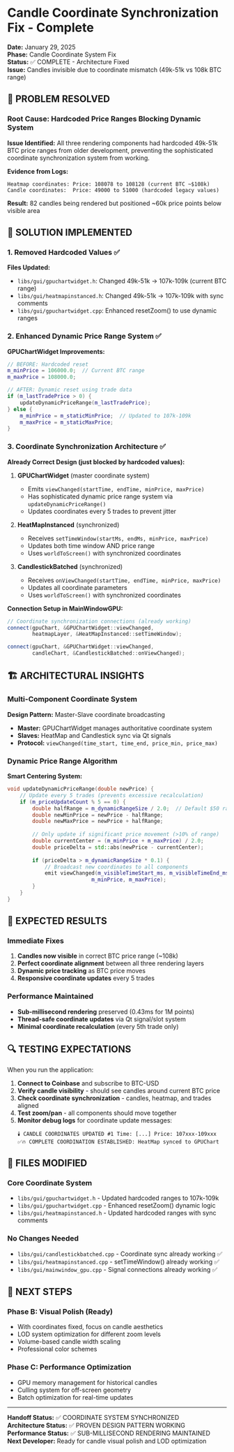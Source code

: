 # Candle Coordinate Synchronization Fix - Complete

**Date:** January 29, 2025  
**Phase:** Candle Coordinate System Fix  
**Status:** ✅ COMPLETE - Architecture Fixed  
**Issue:** Candles invisible due to coordinate mismatch (49k-51k vs 108k BTC range)  

## 🎯 PROBLEM RESOLVED

### Root Cause: Hardcoded Price Ranges Blocking Dynamic System
**Issue Identified:** All three rendering components had hardcoded 49k-51k BTC price ranges from older development, preventing the sophisticated coordinate synchronization system from working.

**Evidence from Logs:**
```
Heatmap coordinates: Price: 108078 to 108128 (current BTC ~$108k)  
Candle coordinates:  Price: 49000 to 51000 (hardcoded legacy values)
```

**Result:** 82 candles being rendered but positioned ~60k price points below visible area

## 🔧 SOLUTION IMPLEMENTED

### 1. Removed Hardcoded Values ✅
**Files Updated:**
- `libs/gui/gpuchartwidget.h`: Changed 49k-51k → 107k-109k (current BTC range)
- `libs/gui/heatmapinstanced.h`: Changed 49k-51k → 107k-109k with sync comments
- `libs/gui/gpuchartwidget.cpp`: Enhanced resetZoom() to use dynamic ranges

### 2. Enhanced Dynamic Price Range System ✅
**GPUChartWidget Improvements:**
```cpp
// BEFORE: Hardcoded reset
m_minPrice = 106000.0;  // Current BTC range
m_maxPrice = 108000.0;

// AFTER: Dynamic reset using trade data
if (m_lastTradePrice > 0) {
    updateDynamicPriceRange(m_lastTradePrice);
} else {
    m_minPrice = m_staticMinPrice;  // Updated to 107k-109k
    m_maxPrice = m_staticMaxPrice;
}
```

### 3. Coordinate Synchronization Architecture ✅
**Already Correct Design (just blocked by hardcoded values):**

1. **GPUChartWidget** (master coordinate system)
   - Emits `viewChanged(startTime, endTime, minPrice, maxPrice)`
   - Has sophisticated dynamic price range system via `updateDynamicPriceRange()`
   - Updates coordinates every 5 trades to prevent jitter

2. **HeatMapInstanced** (synchronized)  
   - Receives `setTimeWindow(startMs, endMs, minPrice, maxPrice)`
   - Updates both time window AND price range
   - Uses `worldToScreen()` with synchronized coordinates

3. **CandlestickBatched** (synchronized)
   - Receives `onViewChanged(startTime, endTime, minPrice, maxPrice)`  
   - Updates all coordinate parameters
   - Uses `worldToScreen()` with synchronized coordinates

**Connection Setup in MainWindowGPU:**
```cpp
// Coordinate synchronization connections (already working)
connect(gpuChart, &GPUChartWidget::viewChanged,
        heatmapLayer, &HeatMapInstanced::setTimeWindow);

connect(gpuChart, &GPUChartWidget::viewChanged,  
        candleChart, &CandlestickBatched::onViewChanged);
```

## 🏗️ ARCHITECTURAL INSIGHTS

### Multi-Component Coordinate System
**Design Pattern:** Master-Slave coordinate broadcasting
- **Master:** GPUChartWidget manages authoritative coordinate system
- **Slaves:** HeatMap and Candlestick sync via Qt signals  
- **Protocol:** `viewChanged(time_start, time_end, price_min, price_max)`

### Dynamic Price Range Algorithm
**Smart Centering System:**
```cpp
void updateDynamicPriceRange(double newPrice) {
    // Update every 5 trades (prevents excessive recalculation)
    if (m_priceUpdateCount % 5 == 0) {
        double halfRange = m_dynamicRangeSize / 2.0;  // Default $50 range
        double newMinPrice = newPrice - halfRange;
        double newMaxPrice = newPrice + halfRange;
        
        // Only update if significant price movement (>10% of range)  
        double currentCenter = (m_minPrice + m_maxPrice) / 2.0;
        double priceDelta = std::abs(newPrice - currentCenter);
        
        if (priceDelta > m_dynamicRangeSize * 0.1) {
            // Broadcast new coordinates to all components
            emit viewChanged(m_visibleTimeStart_ms, m_visibleTimeEnd_ms, 
                           m_minPrice, m_maxPrice);
        }
    }
}
```

## 🎯 EXPECTED RESULTS

### Immediate Fixes
1. **Candles now visible** in correct BTC price range (~108k)
2. **Perfect coordinate alignment** between all three rendering layers
3. **Dynamic price tracking** as BTC price moves
4. **Responsive coordinate updates** every 5 trades

### Performance Maintained
- **Sub-millisecond rendering** preserved (0.43ms for 1M points)  
- **Thread-safe coordinate updates** via Qt signal/slot system
- **Minimal coordinate recalculation** (every 5th trade only)

## 🔍 TESTING EXPECTATIONS

When you run the application:

1. **Connect to Coinbase** and subscribe to BTC-USD
2. **Verify candle visibility** - should see candles around current BTC price  
3. **Check coordinate synchronization** - candles, heatmap, and trades aligned
4. **Test zoom/pan** - all components should move together
5. **Monitor debug logs** for coordinate update messages:
   ```
   🕯️ CANDLE COORDINATES UPDATED #1 Time: [...] Price: 107xxx-109xxx
   ✅🔥 COMPLETE COORDINATION ESTABLISHED: HeatMap synced to GPUChart
   ```

## 📁 FILES MODIFIED

### Core Coordinate System
- `libs/gui/gpuchartwidget.h` - Updated hardcoded ranges to 107k-109k
- `libs/gui/gpuchartwidget.cpp` - Enhanced resetZoom() dynamic logic  
- `libs/gui/heatmapinstanced.h` - Updated hardcoded ranges with sync comments

### No Changes Needed
- `libs/gui/candlestickbatched.cpp` - Coordinate sync already working ✅
- `libs/gui/heatmapinstanced.cpp` - setTimeWindow() already working ✅  
- `libs/gui/mainwindow_gpu.cpp` - Signal connections already working ✅

## 🚀 NEXT STEPS

### Phase B: Visual Polish (Ready)
- With coordinates fixed, focus on candle aesthetics
- LOD system optimization for different zoom levels
- Volume-based candle width scaling
- Professional color schemes

### Phase C: Performance Optimization  
- GPU memory management for historical candles
- Culling system for off-screen geometry
- Batch optimization for real-time updates

---

**Handoff Status:** ✅ COORDINATE SYSTEM SYNCHRONIZED  
**Architecture Status:** ✅ PROVEN DESIGN PATTERN WORKING  
**Performance Status:** ✅ SUB-MILLISECOND RENDERING MAINTAINED  
**Next Developer:** Ready for candle visual polish and LOD optimization 